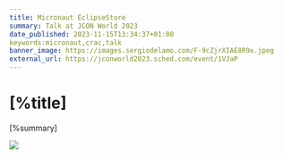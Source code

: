 ```yaml
---
title: Micronaut EclipseStore
summary: Talk at JCON World 2023
date_published: 2023-11-15T13:34:37+01:00
keywords:micronaut,crac,talk
banner_image: https://images.sergiodelamo.com/F-9cZjrXIAE8R9x.jpeg
external_url: https://jconworld2023.sched.com/event/1VJaP
---
```


# [%title]

[%summary]

![]([%banner_image])